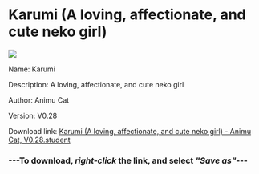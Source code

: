 # Karumi (A loving, affectionate, and cute neko girl)

<img src = "https://raw.githubusercontent.com/Arbiter1223/Koukou-Gurashi-Custom-Students/master/Students/Files/Karumi%20(A%20loving%2C%20affectionate%2C%20and%20cute%20neko%20girl).png">

Name: Karumi

Description: A loving, affectionate, and cute neko girl

Author: Animu Cat

Version: V0.28

Download link: <a href="https://raw.githubusercontent.com/Arbiter1223/Koukou-Gurashi-Custom-Students/master/Students/Files/Karumi%20(A%20loving%2C%20affectionate%2C%20and%20cute%20neko%20girl)%20-%20Animu%20Cat%2C%20V0.28.student">Karumi (A loving, affectionate, and cute neko girl) - Animu Cat, V0.28.student</a>

### ---**To download, _right-click_ the link, and select _"Save as"_**---


